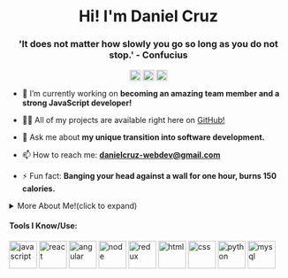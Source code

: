 <h1 align="center"> Hi! I'm Daniel Cruz</h1>
<h3 align="center">'It does not matter how slowly you go so long as you do not stop.'  - Confucius</h3>

<p align="center">
<a href="https://twitter.com/danielpgcruz" target="blank"><img align="center" src="https://cdn.jsdelivr.net/npm/simple-icons@3.0.1/icons/twitter.svg" alt="danielpgcruz" height="20" width="20" /></a>
<a href="https://linkedin.com/in/danielpcruz" target="blank"><img align="center" src="https://cdn.jsdelivr.net/npm/simple-icons@3.0.1/icons/linkedin.svg" alt="danielpcruz" height="20" width="20" /></a>
<a href="https://danielcruz.netlify.app" target="blank"><img align="center" src="https://cdn.jsdelivr.net/npm/simple-icons@3.0.1/icons/javascript.svg" alt="danielpcruz" height="20" width="20" /></a>







- 🔭 I’m currently working on **becoming an amazing team member and a strong JavaScript developer!**

- 👨‍💻 All of my projects are available right here on [GitHub!](https://github.com/danielcruz1)

- 💬 Ask me about **my unique transition into software development.**

- 📫 How to reach me: **danielcruz-webdev@gmail.com**

- ⚡ Fun fact: **Banging your head against a wall for one hour, burns 150 calories.**


<details>

<summary>More About Me!(click to expand)</summary>
<p align="left">  
<strong> For the last year and a half, thanks to Lambda School's part time full stack web dev program, I have been pouring my heart and soul into learning how to code. I chose the full stack web development route because I believe in understanding a product from front to back, and because my brain doesn't allow me to only understand half of a thing! It's much easier to sell a whole thing as opposed to a half of a thing!
</strong></p>  

</details> 

#### Tools I Know/Use:

<p align="left">
  
  <img src="https://img.icons8.com/ios/50/000000/javascript.png" alt="javascript" width="50" height="50"/>
  <img src="https://img.icons8.com/dotty/80/000000/react.png" alt="react" width="50" height="50"/>
  <img src="[https://img.icons8.com/dotty/80/000000/angular.png](https://user-images.githubusercontent.com/52811884/228062414-36a5f92e-c529-4aac-83d1-c1cea39505a9.png)" alt="angular" width="50" height="50"/>
  <img src="https://img.icons8.com/color/48/000000/nodejs.png" alt="node" width="50" height="50"/>
  <img src="https://img.icons8.com/color/48/000000/redux.png" alt="redux" width="50" height="50"/>
  <img src="https://img.icons8.com/color/48/000000/html-5.png" alt="html" width="50" height="50"/>
  <img src="https://img.icons8.com/color/48/000000/css3.png" alt="css" width="50" height="50"/>
  <img src="https://img.icons8.com/color/48/000000/python.png" alt="python" width="50" height="50"/>
  <img src="https://devicons.github.io/devicon/devicon.git/icons/mysql/mysql-original-wordmark.svg" alt="mysql" width="50" height="50"/>

    
</p>  


<!--
**danielcruz1/danielcruz1** is a ✨ _special_ ✨ repository because its `README.md` (this file) appears on your GitHub profile.

Here are some ideas to get you started:

- 🔭 I’m currently working on ...
- 🌱 I’m currently learning ...
- 👯 I’m looking to collaborate on ...
- 🤔 I’m looking for help with ...
- 💬 Ask me about ...
- 📫 How to reach me: ...
- 😄 Pronouns: ...
- ⚡ Fun fact: ...
-->

